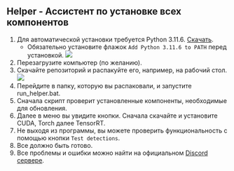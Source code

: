 ## Helper - Ассистент по установке всех компонентов
1. Для автоматической установки требуется Python 3.11.6. [Скачать](https://www.python.org/ftp/python/3.11.6/python-3.11.6-amd64.exe).
   - Обязательно установите флажок `Add Python 3.11.6 to PATH` перед установкой.
![](https://github.com/SunOner/sunone_aimbot/blob/main/media/python_add_to_path.png)
2. Перезагрузите компьютер (по желанию).
3. Скачайте репозиторий и распакуйте его, например, на рабочий стол.
![](https://github.com/SunOner/sunone_aimbot/blob/main/media/aimbot.png)
4. Перейдите в папку, которую вы распаковали, и запустите run_helper.bat.
5. Сначала скрипт проверит установленные компоненты, необходимые для обновления.
6. Далее в меню вы увидите кнопки. Сначала скачайте и установите CUDA, Torch далее TensorRT.
7. Не выходя из программы, вы можете проверить функциональность с помощью кнопки `Test detections`.
8. Все должно быть готово.
9. Все проблемы и ошибки можно найти на официальном [Discord сервере](https://discord.gg/sunone).
